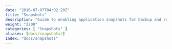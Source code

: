 ```yaml
---
date: "2016-07-07T04:02:20Z"
title: "Snapshots"
description: "Guide to enabling application snapshots for backup and restore functionality."
weight: "2200"
categories: [ "Snapshots" ]
aliases: [docs/snapshots/]
index: "docs/snapshots"
---
```

